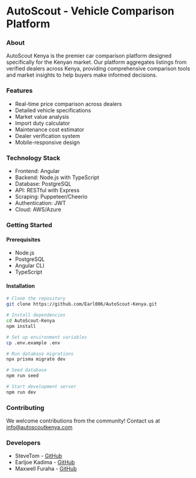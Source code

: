 # AutoScout - Vehicle Comparison Platform

### About
AutoScout Kenya is the premier car comparison platform designed specifically for the Kenyan market. Our platform aggregates listings from verified dealers across Kenya, providing comprehensive comparison tools and market insights to help buyers make informed decisions.

### Features

- Real-time price comparison across dealers
- Detailed vehicle specifications
- Market value analysis
- Import duty calculator
- Maintenance cost estimator
- Dealer verification system
- Mobile-responsive design

### Technology Stack

- Frontend: Angular
- Backend: Node.js with TypeScript
- Database: PostgreSQL
- API: RESTful with Express
- Scraping: Puppeteer/Cheerio
- Authentication: JWT
- Cloud: AWS/Azure

### Getting Started
#### Prerequisites

- Node.js
- PostgreSQL
- Angular CLI
- TypeScript

#### Installation

```bash
# Clone the repository
git clone https://github.com/Earl006/AutoScout-Kenya.git

# Install dependencies
cd AutoScout-Kenya
npm install

# Set up environment variables
cp .env.example .env

# Run database migrations
npx prisma migrate dev

# Seed database
npm run seed

# Start development server
npm run dev
```
### Contributing
We welcome contributions from the community!
Contact us at info@autoscoutkenya.com

### Developers
- SteveTom - [GitHub](https://github.com/Raccoon254)
- Earljoe Kadima - [GitHub](https://github.com/Earl006)
- Maxwell Furaha - [GitHub](https://github.com/Simply-Furaha)